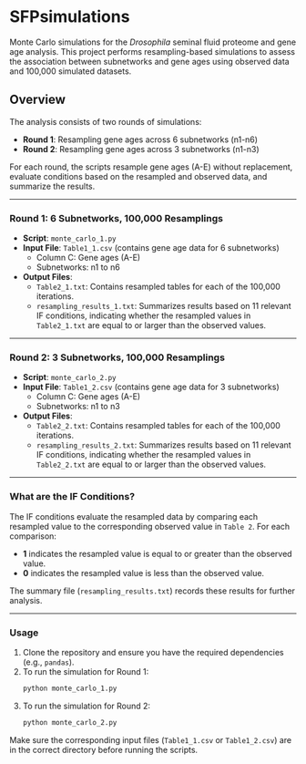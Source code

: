 # SFPsimulations
Monte Carlo simulations for the _Drosophila_ seminal fluid proteome and gene age analysis. This project performs resampling-based simulations to assess the association between subnetworks and gene ages using observed data and 100,000 simulated datasets.

## Overview
The analysis consists of two rounds of simulations:

- **Round 1**: Resampling gene ages across 6 subnetworks (n1-n6)
- **Round 2**: Resampling gene ages across 3 subnetworks (n1-n3)

For each round, the scripts resample gene ages (A-E) without replacement, evaluate conditions based on the resampled and observed data, and summarize the results.

---

### Round 1: 6 Subnetworks, 100,000 Resamplings
- **Script**: `monte_carlo_1.py`
- **Input File**: `Table1_1.csv` (contains gene age data for 6 subnetworks)
    - Column C: Gene ages (A-E)
    - Subnetworks: n1 to n6
- **Output Files**:
    - `Table2_1.txt`: Contains resampled tables for each of the 100,000 iterations.
    - `resampling_results_1.txt`: Summarizes results based on 11 relevant IF conditions, indicating whether the resampled values in `Table2_1.txt` are equal to or larger than the observed values.

---

### Round 2: 3 Subnetworks, 100,000 Resamplings
- **Script**: `monte_carlo_2.py`
- **Input File**: `Table1_2.csv` (contains gene age data for 3 subnetworks)
    - Column C: Gene ages (A-E)
    - Subnetworks: n1 to n3
- **Output Files**:
    - `Table2_2.txt`: Contains resampled tables for each of the 100,000 iterations.
    - `resampling_results_2.txt`: Summarizes results based on 11 relevant IF conditions, indicating whether the resampled values in `Table2_2.txt` are equal to or larger than the observed values.

---

### What are the IF Conditions?
The IF conditions evaluate the resampled data by comparing each resampled value to the corresponding observed value in `Table 2`. For each comparison:
- **1** indicates the resampled value is equal to or greater than the observed value.
- **0** indicates the resampled value is less than the observed value.

The summary file (`resampling_results.txt`) records these results for further analysis.

---

### Usage
1. Clone the repository and ensure you have the required dependencies (e.g., `pandas`).
2. To run the simulation for Round 1:
    ```bash
    python monte_carlo_1.py
    ```
3. To run the simulation for Round 2:
    ```bash
    python monte_carlo_2.py
    ```

Make sure the corresponding input files (`Table1_1.csv` or `Table1_2.csv`) are in the correct directory before running the scripts.
